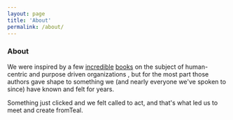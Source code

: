 ```yaml
---
layout: page
title: 'About'
permalink: /about/
---
```


### About

<!-- + fromTeal is your catalyst to begin working on your purpose and make a living doing it. Use the platform to find collaborators who share your purpose, connect with the people who will benefit from your work, and grow into a human-centered organization with our tools to facilitate co-leadership, accountability, and financial equity. + -->

We were inspired by a few [incredible](https://www.reinventingorganizations.com/) [books](https://freedomincbook.com/freedom-inc/) on the subject of human-centric and purpose driven organizations , but for the most part those authors gave shape to something we (and nearly everyone we've spoken to since) have known and felt for years. 

Something just clicked and we felt called to act, and that's what led us to meet and create fromTeal. &nbsp;    
  
&nbsp;  

